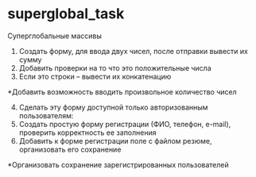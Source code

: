 # superglobal_task
Суперглобальные массивы

1. Создать форму, для ввода двух чисел, после отправки вывести их сумму
2. Добавить проверки на то что это положительные числа
3. Если это строки – вывести их конкатенацию

*Добавить возможность вводить произвольное количество чисел

4. Сделать эту форму доступной только авторизованным пользователям:
5. Создать простую форму регистрации (ФИО, телефон, e-mail), проверить корректность ее заполнения
6. Добавить к форме регистрации поле с файлом резюме, организовать его сохранение

*Организовать сохранение зарегистрированных пользователей
